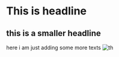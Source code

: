 # This is headline

## this is a smaller headline

here i am just adding some more texts
![th](https://user-images.githubusercontent.com/81748800/119767801-26f2c080-beea-11eb-98ba-4c208de86fcb.jpg)
